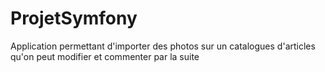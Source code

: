 # ProjetSymfony 
Application permettant d'importer des photos sur un catalogues d'articles qu'on peut modifier et commenter par la suite    
